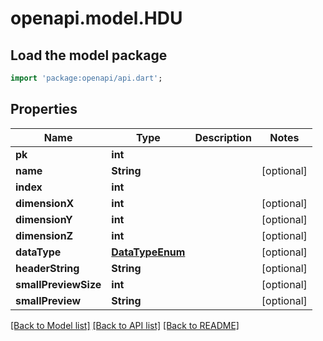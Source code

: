 # openapi.model.HDU

## Load the model package
```dart
import 'package:openapi/api.dart';
```

## Properties
Name | Type | Description | Notes
------------ | ------------- | ------------- | -------------
**pk** | **int** |  | 
**name** | **String** |  | [optional] 
**index** | **int** |  | 
**dimensionX** | **int** |  | [optional] 
**dimensionY** | **int** |  | [optional] 
**dimensionZ** | **int** |  | [optional] 
**dataType** | [**DataTypeEnum**](DataTypeEnum.md) |  | [optional] 
**headerString** | **String** |  | [optional] 
**smallPreviewSize** | **int** |  | [optional] 
**smallPreview** | **String** |  | [optional] 

[[Back to Model list]](../README.md#documentation-for-models) [[Back to API list]](../README.md#documentation-for-api-endpoints) [[Back to README]](../README.md)


